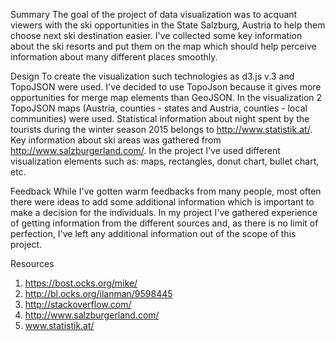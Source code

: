 Summary
The goal of the project of data visualization was to acquant viewers with the ski opportunities in the State Salzburg, Austria to help them choose next ski destination easier.
I've collected some key information about the ski resorts and put them on the map which should help perceive information about many different places smoothly.

Design
To create the visualization such technologies as d3.js v.3 and TopoJSON were used.
I've decided to use TopoJson because it gives more opportunities for merge map elements than GeoJSON.
In the visualization 2 TopoJSON maps (Austria, counties - states and Austria, counties - local communities) were used.
Statistical information about night spent by the tourists during the winter season 2015 belongs to http://www.statistik.at/. Key information about ski areas was gathered from http://www.salzburgerland.com/.
In the project I've used different visualization elements such as: maps, rectangles, donut chart, bullet chart, etc.

Feedback
While I've gotten warm feedbacks from many people, most often there were ideas to add some additional information which is important to make a decision for the individuals. In my project I've gathered experience of getting information from the different sources and, as there is no limit of perfection, I've left any additional information out of the scope of this project. 

Resources
1. https://bost.ocks.org/mike/
2. http://bl.ocks.org/ilanman/9598445
3. http://stackoverflow.com/
4. http://www.salzburgerland.com/
5. www.statistik.at/
